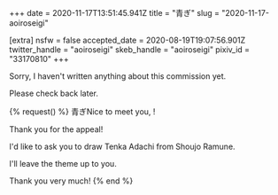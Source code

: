 +++
date = 2020-11-17T13:51:45.941Z
title = "青ぎ"
slug = "2020-11-17-aoiroseigi"

[extra]
nsfw = false
accepted_date = 2020-08-19T19:07:56.901Z
twitter_handle = "aoiroseigi"
skeb_handle = "aoiroseigi"
pixiv_id = "33170810"
+++

Sorry, I haven't written anything about this commission yet.

Please check back later.

{% request() %}
青ぎNice to meet you, <TODO>!

Thank you for the appeal!

I'd like to ask you to draw Tenka Adachi from Shoujo Ramune.

I'll leave the theme up to you.

Thank you very much!
{% end %}
